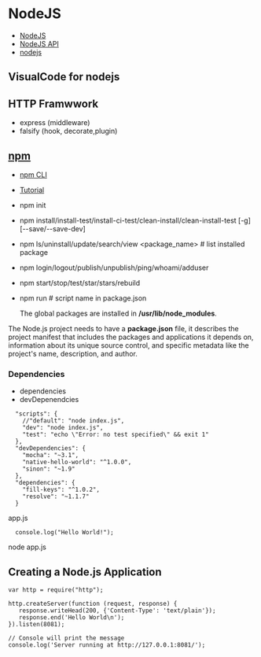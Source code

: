 # NodeJS
- [NodeJS](https://nodejs.org/en/docs/)
- [NodeJS API](https://nodejs.org/api/)
- [nodejs](https://www.tutorialspoint.com/nodejs/index.htm)

## VisualCode for nodejs

## HTTP Framwwork
- express (middleware)
- falsify (hook, decorate,plugin)

## [npm](https://docs.npmjs.com/about-npm)
- [npm CLI](https://docs.npmjs.com/cli/v9/commands)
- [Tutorial](https://docs.npmjs.com/getting-started)
- npm init
- npm install/install-test/install-ci-test/clean-install/clean-install-test [-g] <module>  [--save/--save-dev]
- npm ls/uninstall/update/search/view <package_name>  # list installed package  
- npm login/logout/publish/unpublish/ping/whoami/adduser
- npm start/stop/test/star/stars/rebuild
- npm run <script-name>   # script name in package.json
  
  The global packages are installed in **/usr/lib/node_modules**.

The Node.js project needs to have a **package.json** file, it describes the project manifest that includes the packages and applications it depends on, information about its unique source control, and specific metadata like the project's name, description, and author.

### Dependencies
- dependencies 
- devDepenendcies
```
  "scripts": {
    //"default": "node index.js",
    "dev": "node index.js",
    "test": "echo \"Error: no test specified\" && exit 1"
  },
  "devDependencies": {
    "mocha": "~3.1",
    "native-hello-world": "^1.0.0",
    "sinon": "~1.9"
  },
  "dependencies": {
    "fill-keys": "^1.0.2",
    "resolve": "~1.1.7"
  }  
```  
app.js
```
  console.log("Hello World!");
```
node app.js  

  
## Creating a Node.js Application
```
var http = require("http");

http.createServer(function (request, response) {
   response.writeHead(200, {'Content-Type': 'text/plain'});  
   response.end('Hello World\n');
}).listen(8081);

// Console will print the message
console.log('Server running at http://127.0.0.1:8081/');
```  
  
